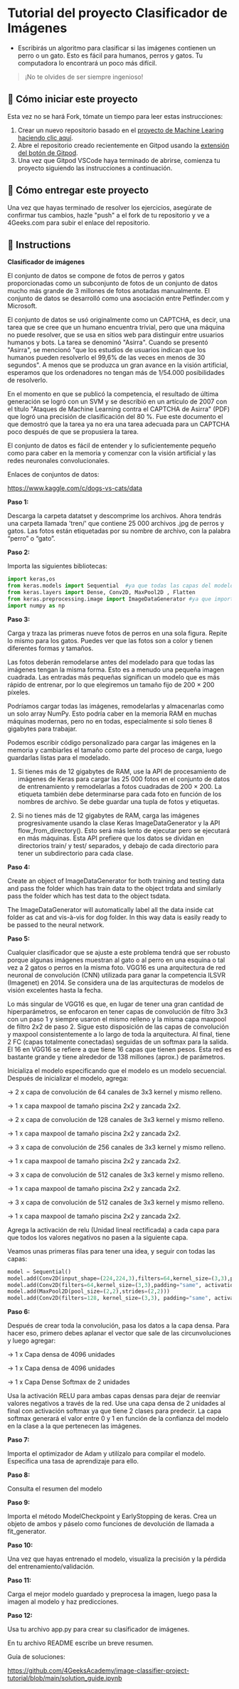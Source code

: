 <!-- hide -->
# Tutorial del proyecto Clasificador de Imágenes
<!-- endhide -->

- Escribirás un algoritmo para clasificar si las imágenes contienen un perro o un gato. Esto es fácil para humanos, perros y gatos. Tu computadora lo encontrará un poco más difícil.

> ¡No te olvides de ser siempre ingenioso!

## 🌱  Cómo iniciar este proyecto

Esta vez no se hará Fork, tómate un tiempo para leer estas instrucciones:

1. Crear un nuevo repositorio basado en el [proyecto de Machine Learing](https://github.com/4GeeksAcademy/machine-learning-python-template/generate) [haciendo clic aquí](https://github.com/4GeeksAcademy/machine-learning-python-template).
2. Abre el repositorio creado recientemente en Gitpod usando la [extensión del botón de Gitpod](https://www.gitpod.io/docs/browser-extension/).
3. Una vez que Gitpod VSCode haya terminado de abrirse, comienza tu proyecto siguiendo las instrucciones a continuación.

## 🚛 Cómo entregar este proyecto

Una vez que hayas terminado de resolver los ejercicios, asegúrate de confirmar tus cambios, hazle "push" a el fork de tu repositorio y ve a 4Geeks.com para subir el enlace del repositorio.

## 📝 Instructions

**Clasificador de imágenes**

El conjunto de datos se compone de fotos de perros y gatos proporcionadas como un subconjunto de fotos de un conjunto de datos mucho más grande de 3 millones de fotos anotadas manualmente. El conjunto de datos se desarrolló como una asociación entre Petfinder.com y Microsoft.

El conjunto de datos se usó originalmente como un CAPTCHA, es decir, una tarea que se cree que un humano encuentra trivial, pero que una máquina no puede resolver, que se usa en sitios web para distinguir entre usuarios humanos y bots. La tarea se denominó "Asirra". Cuando se presentó "Asirra", se mencionó "que los estudios de usuarios indican que los humanos pueden resolverlo el 99,6% de las veces en menos de 30 segundos". A menos que se produzca un gran avance en la visión artificial, esperamos que los ordenadores no tengan más de 1/54.000 posibilidades de resolverlo.

En el momento en que se publicó la competencia, el resultado de última generación se logró con un SVM y se describió en un artículo de 2007 con el título "Ataques de Machine Learning contra el CAPTCHA de Asirra" (PDF) que logró una precisión de clasificación del 80 %. Fue este documento el que demostró que la tarea ya no era una tarea adecuada para un CAPTCHA poco después de que se propusiera la tarea.

El conjunto de datos es fácil de entender y lo suficientemente pequeño como para caber en la memoria y comenzar con la visión artificial y las redes neuronales convolucionales.

Enlaces de conjuntos de datos:

https://www.kaggle.com/c/dogs-vs-cats/data

**Paso 1:**

Descarga la carpeta datatset y descomprime los archivos. Ahora tendrás una carpeta llamada 'tren/' que contiene 25 000 archivos .jpg de perros y gatos. Las fotos están etiquetadas por su nombre de archivo, con la palabra “perro” o “gato”.

**Paso 2:**

Importa las siguientes bibliotecas:

```py
import keras,os
from keras.models import Sequential  #ya que todas las capas del modelo se organizarán en secuencia
from keras.layers import Dense, Conv2D, MaxPool2D , Flatten
from keras.preprocessing.image import ImageDataGenerator #ya que importa datos con etiquetas fácilmente al modelo. Tiene funciones para cambiar la escala, rotar, hacer zoom, etc. Esta clase altera los datos sobre la marcha mientras los pasa al modelo.
import numpy as np
```

**Paso 3:**

Carga y traza las primeras nueve fotos de perros en una sola figura. Repite lo mismo para los gatos. Puedes ver que las fotos son a color y tienen diferentes formas y tamaños.

Las fotos deberán remodelarse antes del modelado para que todas las imágenes tengan la misma forma. Esto es a menudo una pequeña imagen cuadrada. Las entradas más pequeñas significan un modelo que es más rápido de entrenar, por lo que elegiremos un tamaño fijo de 200 × 200 píxeles.

Podríamos cargar todas las imágenes, remodelarlas y almacenarlas como un solo array NumPy. Esto podría caber en la memoria RAM en muchas máquinas modernas, pero no en todas, especialmente si solo tienes 8 gigabytes para trabajar.

Podemos escribir código personalizado para cargar las imágenes en la memoria y cambiarles el tamaño como parte del proceso de carga, luego guardarlas listas para el modelado.

1. Si tienes más de 12 gigabytes de RAM, use la API de procesamiento de imágenes de Keras para cargar las 25 000 fotos en el conjunto de datos de entrenamiento y remodelarlas a fotos cuadradas de 200 × 200. La etiqueta también debe determinarse para cada foto en función de los nombres de archivo. Se debe guardar una tupla de fotos y etiquetas.

2. Si no tienes más de 12 gigabytes de RAM, carga las imágenes progresivamente usando la clase Keras ImageDataGenerator y la API flow_from_directory(). Esto será más lento de ejecutar pero se ejecutará en más máquinas. Esta API prefiere que los datos se dividan en directorios train/ y test/ separados, y debajo de cada directorio para tener un subdirectorio para cada clase.

**Paso 4:**

Create an object of ImageDataGenerator for both training and testing data and pass the folder which has train data to the object trdata and similarly pass the folder which has test data to the object tsdata. 

The ImageDataGenerator will automatically label all the data inside cat folder as cat and vis-à-vis for dog folder. In this way data is easily ready to be passed to the neural network.

**Paso 5:**

Cualquier clasificador que se ajuste a este problema tendrá que ser robusto porque algunas imágenes muestran al gato o al perro en una esquina o tal vez a 2 gatos o perros en la misma foto. VGG16 es una arquitectura de red neuronal de convolución (CNN) utilizada para ganar la competencia ILSVR (Imagenet) en 2014. Se considera una de las arquitecturas de modelos de visión excelentes hasta la fecha.

Lo más singular de VGG16 es que, en lugar de tener una gran cantidad de hiperparámetros, se enfocaron en tener capas de convolución de filtro 3x3 con un paso 1 y siempre usaron el mismo relleno y la misma capa maxpool de filtro 2x2 de paso 2. Sigue esto disposición de las capas de convolución y maxpool consistentemente a lo largo de toda la arquitectura. Al final, tiene 2 FC (capas totalmente conectadas) seguidas de un softmax para la salida. El 16 en VGG16 se refiere a que tiene 16 capas que tienen pesos. Esta red es bastante grande y tiene alrededor de 138 millones (aprox.) de parámetros.

Inicializa el modelo especificando que el modelo es un modelo secuencial. Después de inicializar el modelo, agrega:

→ 2 x capa de convolución de 64 canales de 3x3 kernel y mismo relleno.

→ 1 x capa maxpool de tamaño piscina 2x2 y zancada 2x2.

→ 2 x capa de convolución de 128 canales de 3x3 kernel y mismo relleno.

→ 1 x capa maxpool de tamaño piscina 2x2 y zancada 2x2.

→ 3 x capa de convolución de 256 canales de 3x3 kernel y mismo relleno.

→ 1 x capa maxpool de tamaño piscina 2x2 y zancada 2x2.

→ 3 x capa de convolución de 512 canales de 3x3 kernel y mismo relleno.

→ 1 x capa maxpool de tamaño piscina 2x2 y zancada 2x2.

→ 3 x capa de convolución de 512 canales de 3x3 kernel y mismo relleno.

→ 1 x capa maxpool de tamaño piscina 2x2 y zancada 2x2.

Agrega la activación de relu (Unidad lineal rectificada) a cada capa para que todos los valores negativos no pasen a la siguiente capa.

Veamos unas primeras filas para tener una idea, y seguir con todas las capas:

```py
model = Sequential()
model.add(Conv2D(input_shape=(224,224,3),filters=64,kernel_size=(3,3),padding="same", activation="relu"))
model.add(Conv2D(filters=64,kernel_size=(3,3),padding="same", activation="relu"))
model.add(MaxPool2D(pool_size=(2,2),strides=(2,2)))
model.add(Conv2D(filters=128, kernel_size=(3,3), padding="same", activation="relu"))
```

**Paso 6:**

Después de crear toda la convolución, pasa los datos a la capa densa. Para hacer eso, primero debes aplanar el vector que sale de las circunvoluciones y luego agregar:

→ 1 x Capa densa de 4096 unidades

→ 1 x Capa densa de 4096 unidades

→ 1 x Capa Dense Softmax de 2 unidades

Usa la activación RELU para ambas capas densas para dejar de reenviar valores negativos a través de la red. Use una capa densa de 2 unidades al final con activación softmax ya que tiene 2 clases para predecir. La capa softmax generará el valor entre 0 y 1 en función de la confianza del modelo en la clase a la que pertenecen las imágenes.

**Paso 7:**

Importa el optimizador de Adam y utilízalo para compilar el modelo. Especifica una tasa de aprendizaje para ello.

**Paso 8:**

Consulta el resumen del modelo

**Paso 9:**

Importa el método ModelCheckpoint y EarlyStopping de keras. Crea un objeto de ambos y páselo como funciones de devolución de llamada a fit_generator.

**Paso 10:**

Una vez que hayas entrenado el modelo, visualiza la precisión y la pérdida del entrenamiento/validación.

**Paso 11:**

Carga el mejor modelo guardado y preprocesa la imagen, luego pasa la imagen al modelo y haz predicciones.

**Paso 12:**

Usa tu archivo app.py para crear su clasificador de imágenes.

En tu archivo README escribe un breve resumen.

Guía de soluciones: 

https://github.com/4GeeksAcademy/image-classifier-project-tutorial/blob/main/solution_guide.ipynb
